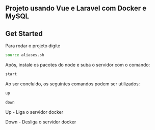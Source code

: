 ## Projeto usando Vue e Laravel com Docker e MySQL

## Get Started

Para rodar o projeto digite

```sh
source aliases.sh
```

Após, instale os pacotes do node e suba o servidor com o comando:

```sh
start
```


Ao ser concluido, os seguintes comandos podem ser utilizados:

```sh
up

down
```

Up - Liga o servidor docker

Down - Desliga o servidor docker